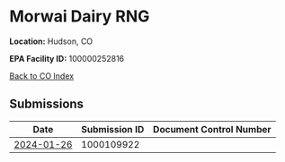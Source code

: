 # Morwai Dairy RNG

**Location:** Hudson, CO

**EPA Facility ID:** 100000252816

[Back to CO Index](../../index.md)

## Submissions

| Date | Submission ID | Document Control Number |
|------|--------------|-------------------------|
| [2024-01-26](submissions/1000109922.md) | 1000109922 |  |
